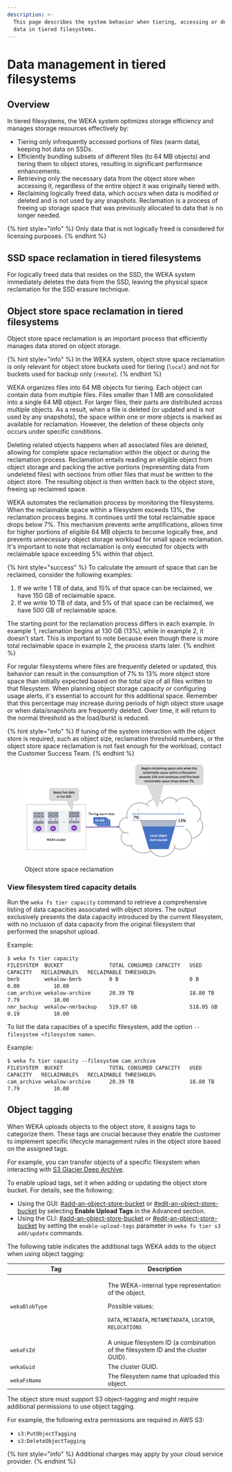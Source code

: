 ```yaml
---
description: >-
  This page describes the system behavior when tiering, accessing or deleting
  data in tiered filesystems.
---
```


# Data management in tiered filesystems

## Overview

In tiered filesystems, the WEKA system optimizes storage efficiency and manages storage resources effectively by:

* Tiering only infrequently accessed portions of files (warm data), keeping hot data on SSDs.
* Efficiently bundling subsets of different files (to 64 MB objects) and tiering them to object stores, resulting in significant performance enhancements.
* Retrieving only the necessary data from the object store when accessing it, regardless of the entire object it was originally tiered with.
* Reclaiming logically freed data, which occurs when data is modified or deleted and is not used by any snapshots. Reclamation is a process of freeing up storage space that was previously allocated to data that is no longer needed.

{% hint style="info" %}
Only data that is not logically freed is considered for licensing purposes.
{% endhint %}

## SSD space reclamation in tiered filesystems

For logically freed data that resides on the SSD, the WEKA system immediately deletes the data from the SSD, leaving the physical space reclamation for the SSD erasure technique.

## Object store space reclamation in tiered filesystems

Object store space reclamation is an important process that efficiently manages data stored on object storage.

{% hint style="info" %}
In the WEKA system, object store space reclamation is only relevant for object store buckets used for tiering (`local`) and not for buckets used for backup only (`remote`).
{% endhint %}

&#x20;WEKA organizes files into 64 MB objects for tiering. Each object can contain data from multiple files. Files smaller than 1 MB are consolidated into a single 64 MB object. For larger files, their parts are distributed across multiple objects. As a result, when a file is deleted (or updated and is not used by any snapshots), the space within one or more objects is marked as available for reclamation. However, the deletion of these objects only occurs under specific conditions.

Deleting related objects happens when all associated files are deleted, allowing for complete space reclamation within the object or during the reclamation process. Reclamation entails reading an eligible object from object storage and packing the active portions (representing data from undeleted files) with sections from other files that must be written to the object store. The resulting object is then written back to the object store, freeing up reclaimed space.

WEKA automates the reclamation process by monitoring the filesystems. When the reclaimable space within a filesystem exceeds 13%, the reclamation process begins. It continues until the total reclaimable space drops below 7%. This mechanism prevents write amplifications, allows time for higher portions of eligible 64 MB objects to become logically free, and prevents unnecessary object storage workload for small space reclamation. It's important to note that reclamation is only executed for objects with reclaimable space exceeding 5% within that object.

{% hint style="success" %}
To calculate the amount of space that can be reclaimed, consider the following examples:

1. If we write 1 TB of data, and 15% of that space can be reclaimed, we have 150 GB of reclaimable space.
2. If we write 10 TB of data, and 5% of that space can be reclaimed, we have 500 GB of reclaimable space.

The starting point for the reclamation process differs in each example. In example 1, reclamation begins at 130 GB (13%), while in example 2, it doesn't start. This is important to note because even though there is more total reclaimable space in example 2, the process starts later.
{% endhint %}

For regular filesystems where files are frequently deleted or updated, this behavior can result in the consumption of 7% to 13% more object store space than initially expected based on the total size of all files written to that filesystem. When planning object storage capacity or configuring usage alerts, it's essential to account for this additional space. Remember that this percentage may increase during periods of high object store usage or when data/snapshots are frequently deleted. Over time, it will return to the normal threshold as the load/burst is reduced.

{% hint style="info" %}
If tuning of the system interaction with the object store is required, such as object size, reclamation threshold numbers, or the object store space reclamation is not fast enough for the workload, contact the Customer Success Team.
{% endhint %}

<figure><img src="../../.gitbook/assets/obs_reclaim_space.png" alt=""><figcaption><p>Object store space reclamation</p></figcaption></figure>

### View filesystem tired capacity details

Run the `weka fs tier capacity` command to retrieve a comprehensive listing of data capacities associated with object stores. The output exclusively presents the data capacity introduced by the current filesystem, with no inclusion of data capacity from the original filesystem that performed the snapshot upload.

Example:

```
$ weka fs tier capacity
FILESYSTEM  BUCKET               TOTAL CONSUMED CAPACITY   USED CAPACITY   RECLAIMABLE%   RECLAIMABLE THRESHOLD%
bmrb        wekalow-bmrb         0 B                       0 B             0.00           10.00
cam_archive wekalow-archive      20.39 TB                  18.80 TB        7.79           10.00
nmr_backup  wekalow-nmrbackup    519.07 GB                 518.05 GB       0.19           10.00

```

To list the data capacities of a specific filesystem, add the option `--filesystem <filesystem name>`.

Example:

```
$ weka fs tier capacity --filesystem cam_archive
FILESYSTEM  BUCKET               TOTAL CONSUMED CAPACITY   USED CAPACITY   RECLAIMABLE%   RECLAIMABLE THRESHOLD%
cam_archive wekalow-archive      20.39 TB                  18.80 TB        7.79           10.00

```

## Object tagging

When WEKA uploads objects to the object store, it assigns tags to categorize them. These tags are crucial because they enable the customer to implement specific lifecycle management rules in the object store based on the assigned tags.

For example, you can transfer objects of a specific filesystem when interacting with [S3 Glacier Deep Archive](https://aws.amazon.com/s3/storage-classes/glacier/instant-retrieval/).

To enable upload tags, set it when adding or updating the object store bucket. For details, see the following:

* Using the GUI: [#add-an-object-store-bucket](../managing-object-stores/managing-object-stores.md#add-an-object-store-bucket "mention") or [#edit-an-object-store-bucket](../managing-object-stores/managing-object-stores.md#edit-an-object-store-bucket "mention") by selecting **Enable Upload Tags** in the Advanced section.
* Using the CLI: [#add-an-object-store-bucket](../managing-object-stores/managing-object-stores-1.md#add-an-object-store-bucket "mention") or [#edit-an-object-store-bucket](../managing-object-stores/managing-object-stores-1.md#edit-an-object-store-bucket "mention") by setting the `enable-upload-tags` parameter in `weka fs tier s3 add/update` commands.

The following table indicates the additional tags WEKA adds to the object when using object tagging:

<table><thead><tr><th width="212">Tag</th><th>Description</th></tr></thead><tbody><tr><td><code>wekaBlobType</code></td><td><p>The WEKA-internal type representation of the object.</p><p>Possible values:  </p><p><code>DATA</code>, <code>METADATA</code>, <code>METAMETADATA</code>, <code>LOCATOR</code>, <code>RELOCATIONS</code></p></td></tr><tr><td><code>wekaFsId</code></td><td>A unique filesystem ID (a combination of the filesystem ID and the cluster GUID).</td></tr><tr><td><code>wekaGuid</code></td><td>The cluster GUID.</td></tr><tr><td><code>wekaFsName</code></td><td>The filesystem name that uploaded this object. </td></tr></tbody></table>

The object store must support S3 object-tagging and might require additional permissions to use object tagging.

For example, the following extra permissions are required in AWS S3:

* `s3:PutObjectTagging`&#x20;
* `s3:DeleteObjectTagging`

{% hint style="info" %}
Additional charges may apply by your cloud service provider.
{% endhint %}
